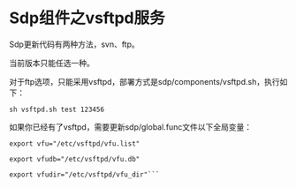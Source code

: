 # Sdp组件之vsftpd服务

Sdp更新代码有两种方法，svn、ftp。

当前版本只能任选一种。

对于ftp选项，只能采用vsftpd，部署方式是sdp/components/vsftpd.sh，执行如下：

```sh vsftpd.sh test 123456```

如果你已经有了vsftpd，需要更新sdp/global.func文件以下全局变量：
```
export vfu="/etc/vsftpd/vfu.list"

export vfudb="/etc/vsftpd/vfu.db"

export vfudir="/etc/vsftpd/vfu_dir"```




